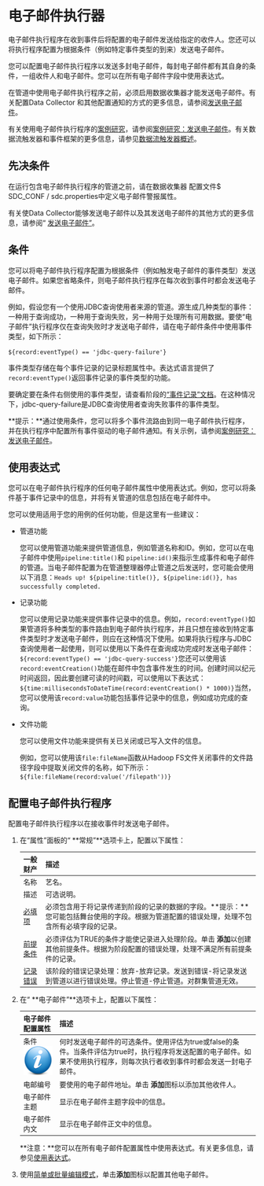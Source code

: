 # 电子邮件执行器

电子邮件执行程序在收到事件后将配置的电子邮件发送给指定的收件人。您还可以将执行程序配置为根据条件（例如特定事件类型的到来）发送电子邮件。

您可以配置电子邮件执行程序以发送多封电子邮件，每封电子邮件都有其自身的条件，一组收件人和电子邮件。您可以在所有电子邮件字段中使用表达式。

在管道中使用电子邮件执行程序之前，必须启用数据收集器才能发送电子邮件。有关配置Data Collector 和其他配置通知的方式的更多信息，请参阅[发送电子邮件](https://streamsets.com/documentation/controlhub/latest/help/datacollector/UserGuide/Configuration/SendingEmail.html#concept_it1_wwg_xz)。

有关使用电子邮件执行程序的[案例研究](https://streamsets.com/documentation/controlhub/latest/help/datacollector/UserGuide/Event_Handling/EventFramework-Title.html#concept_t2t_lp5_xz)，请参阅[案例研究：发送电子邮件](https://streamsets.com/documentation/controlhub/latest/help/datacollector/UserGuide/Event_Handling/EventFramework-Title.html#concept_t2t_lp5_xz)。有关数据流触发器和事件框架的更多信息，请参见[数据流触发器概述](https://streamsets.com/documentation/controlhub/latest/help/datacollector/UserGuide/Event_Handling/EventFramework-Title.html#concept_cph_5h4_lx)。

## 先决条件

在运行包含电子邮件执行程序的管道之前，请在数据收集器 配置文件$ SDC_CONF / sdc.properties中定义电子邮件警报属性。

有关使Data Collector能够发送电子邮件以及其发送电子邮件的其他方式的更多信息，请参阅“ [发送电子邮件”](https://streamsets.com/documentation/controlhub/latest/help/datacollector/UserGuide/Configuration/SendingEmail.html#concept_it1_wwg_xz)。

## 条件

您可以将电子邮件执行程序配置为根据条件（例如触发电子邮件的事件类型）发送电子邮件。如果您省略条件，则电子邮件执行程序在每次收到事件时都会发送电子邮件。

例如，假设您有一个使用JDBC查询使用者来源的管道。源生成几种类型的事件：一种用于查询成功，一种用于查询失败，另一种用于处理所有可用数据。要使“电子邮件”执行程序仅在查询失败时才发送电子邮件，请在电子邮件条件中使用事件类型，如下所示：

```
${record:eventType() == 'jdbc-query-failure'} 
```

事件类型存储在每个事件记录的记录标题属性中。表达式语言提供了`record:eventType()`返回事件记录的事件类型的功能。

要确定要在条件右侧使用的事件类型，请查看阶段的[“事件记录”文档](https://streamsets.com/documentation/controlhub/latest/help/datacollector/UserGuide/Origins/JDBCConsumer.html#concept_rzl_s1t_kz)。在这种情况下，jdbc-query-failure是JDBC查询使用者查询失败事件的事件类型。

**提示：**通过使用条件，您可以将多个事件流路由到同一电子邮件执行程序，并在执行程序中配置所有事件驱动的电子邮件通知。有关示例，请参阅[案例研究：发送电子邮件](https://streamsets.com/documentation/controlhub/latest/help/datacollector/UserGuide/Event_Handling/EventFramework-Title.html#concept_t2t_lp5_xz)。

## 使用表达式

您可以在电子邮件执行程序的任何电子邮件属性中使用表达式。例如，您可以将条件基于事件记录中的信息，并将有关管道的信息包括在电子邮件中。

您可以使用适用于您的用例的任何功能，但是这里有一些建议：

- 管道功能

  您可以使用管道功能来提供管道信息，例如管道名称和ID。例如，您可以在电子邮件中使用`pipeline:title()`和 `pipeline:id()`来指示生成事件和电子邮件的管道。当电子邮件配置为在管道整理器停止管道之后发送时，您可能会使用以下消息：`Heads up! ${pipeline:title()}, ${pipeline:id()}, has successfully completed.`

- 记录功能

  您可以使用记录功能来提供事件记录中的信息。例如，`record:eventType()`如果管道将多种类型的事件路由到电子邮件执行程序，并且只想在接收到特定事件类型时才发送电子邮件，则应在这种情况下使用。如果将执行程序与JDBC查询使用者一起使用，则可以使用以下条件在查询成功完成时发送电子邮件：`${record:eventType() == 'jdbc-query-success'}`您还可以使用该`record:eventCreation()`功能在邮件中包含事件发生的时间。创建时间以纪元时间返回，因此要创建可读的时间戳，可以使用以下表达式：`${time:millisecondsToDateTime(record:eventCreation() * 1000)}`当然，您可以使用该`record:value`功能包括事件记录中的信息，例如成功完成的查询。

- 文件功能

  您可以使用文件功能来提供有关已关闭或已写入文件的信息。

  例如，您可以使用该`file:fileName`函数从Hadoop FS文件关闭事件的文件路径字段中提取关闭文件的名称，如下所示：`${file:fileName(record:value('/filepath'))}`

## 配置电子邮件执行程序

配置电子邮件执行程序以在接收事件时发送电子邮件。

1. 在“属性”面板的“ **常规”**选项卡上，配置以下属性：

   | 一般财产                                                     | 描述                                                         |
   | :----------------------------------------------------------- | :----------------------------------------------------------- |
   | 名称                                                         | 艺名。                                                       |
   | 描述                                                         | 可选说明。                                                   |
   | [必填项](https://streamsets.com/documentation/controlhub/latest/help/datacollector/UserGuide/Pipeline_Design/DroppingUnwantedRecords.html#concept_dnj_bkm_vq) | 必须包含用于将记录传递到阶段的记录的数据的字段。**提示：**您可能包括舞台使用的字段。根据为管道配置的错误处理，处理不包含所有必填字段的记录。 |
   | [前提条件](https://streamsets.com/documentation/controlhub/latest/help/datacollector/UserGuide/Pipeline_Design/DroppingUnwantedRecords.html#concept_msl_yd4_fs) | 必须评估为TRUE的条件才能使记录进入处理阶段。单击 **添加**以创建其他前提条件。根据为阶段配置的错误处理，处理不满足所有前提条件的记录。 |
   | [记录错误](https://streamsets.com/documentation/controlhub/latest/help/datacollector/UserGuide/Pipeline_Design/ErrorHandling.html#concept_atr_j4y_5r) | 该阶段的错误记录处理：放弃-放弃记录。发送到错误-将记录发送到管道以进行错误处理。停止管道-停止管道。对群集管道无效。 |

2. 在“ **电子邮件”**选项卡上，配置以下属性：

   | 电子邮件配置属性                                             | 描述                                                         |
   | :----------------------------------------------------------- | :----------------------------------------------------------- |
   | 条件 [![img](imgs/icon_moreInfo-20200310203202567.png)](https://streamsets.com/documentation/controlhub/latest/help/datacollector/UserGuide/Executors/Email.html#concept_v4p_hh5_xz) | 何时发送电子邮件的可选条件。使用评估为true或false的条件。当条件评估为true时，执行程序将发送配置的电子邮件。如果不使用执行程序，则每次执行者收到事件时都会发送一封电子邮件。 |
   | 电邮编号                                                     | 要使用的电子邮件地址。单击 **添加**图标以添加其他收件人。    |
   | 电子邮件主题                                                 | 显示在电子邮件主题字段中的信息。                             |
   | 电子邮件内文                                                 | 显示在电子邮件正文中的信息。                                 |

   **注意：**您可以在所有电子邮件配置属性中使用表达式。有关更多信息，请参见[使用表达式](https://streamsets.com/documentation/controlhub/latest/help/datacollector/UserGuide/Executors/Email.html#concept_tgb_vbm_wz)。

3. 使用[简单或批量编辑模式](https://streamsets.com/documentation/controlhub/latest/help/datacollector/UserGuide/Pipeline_Configuration/SimpleBulkEdit.html#concept_alb_b3y_cbb)，单击**添加**图标以配置其他电子邮件。